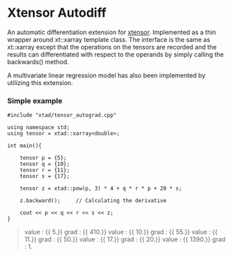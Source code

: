 # Xtensor Autodiff

An automatic differentiation extension for [xtensor](https://github.com/xtensor-stack/xtensor). Implemented as a thin wrapper around xt::xarray template class. The interface is the same as xt::xarray except that the operations on the tensors are recorded and the results can differentiated with respect to the operands by simply calling the backwards() method.

A multivariate linear regression model has also been implemented by utilizing this extension.

### Simple example
    #include "xtad/tensor_autograd.cpp"
    
    using namespace std;
    using tensor = xtad::xarray<double>;
  
    int main(){
    
    	tensor p = {5};
    	tensor q = {10};
    	tensor r = {11};
    	tensor s = {17};
    
    	tensor z = xtad::pow(p, 3) * 4 + q * r * p + 20 * s;
    	
    	z.backward();     // Calculating the derivative
    
    	cout << p << q << r << s << z;
    }

> value : {{ 5.}}
grad : {{ 410.}}
value : {{ 10.}}
grad : {{ 55.}}
value : {{ 11.}}
grad : {{ 50.}}
value : {{ 17.}}
grad : {{ 20.}}
value : {{ 1390.}}
grad :  1.
